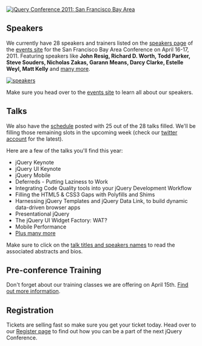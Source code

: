 [![](http://blog.jquery.com/wp-content/uploads/2011/03/jqcon11sf-banner.jpg "jQuery Conference 2011: San Francisco Bay Area")](http://events.jquery.org)

Speakers
--------

We currently have 28 speakers and trainers listed on the [speakers
page](http://events.jquery.org/2011/sf-bay-area/speakers/) of the
[events site](http://events.jquery.org) for the San Francisco Bay Area
Conference on April 16-17, 2011. Featuring speakers like **John Resig,
Richard D. Worth, Todd Parker, Steve Souders, Nicholas Zakas, Garann
Means, Darcy Clarke, Estelle Weyl, Matt Kelly** and [many
more](http://events.jquery.org/2011/sf-bay-area/speakers/).

[![](http://blog.jquery.com/wp-content/uploads/2011/03/speakers.png "speakers")](http://events.jquery.org/2011/sf-bay-area/speakers/)

Make sure you head over to the [events site](http://events.jquery.org)
to learn all about our speakers.

Talks
-----

We also have the
[schedule](http://events.jquery.org/2011/sf-bay-area/schedule/) posted
with 25 out of the 28 talks filled. We'll be filling those remaining
slots in the upcoming week (check our [twitter
account](http://twitter.com/jqcon) for the latest).

Here are a few of the talks you'll find this year:

-   jQuery Keynote
-   jQuery UI Keynote
-   jQuery Mobile
-   Deferreds - Putting Laziness to Work
-   Integrating Code Quality tools into your jQuery Development Workflow
-   Filling the HTML5 & CSS3 Gaps with Polyfills and Shims
-   Harnessing jQuery Templates and jQuery Data Link, to build dynamic
    data-driven browser apps
-   Presentational jQuery
-   The jQuery UI Widget Factory: WAT?
-   Mobile Performance
-   [Plus many
    more](http://events.jquery.org/2011/sf-bay-area/schedule/)

Make sure to click on the [talk titles and speakers
names](http://events.jquery.org/2011/sf-bay-area/schedule/) to read the
associated abstracts and bios.

Pre-conference Training
-----------------------

Don't forget about our training classes we are offering on April 15th.
[Find out more
information](http://blog.jquery.com/2011/02/28/jquery-conference-2011-preconference-training/).

Registration
------------

Tickets are selling fast so make sure you get your ticket today. Head
over to our [Register
page](http://events.jquery.org/2011/sf-bay-area/register/) to find out
how you can be a part of the next jQuery Conference.
